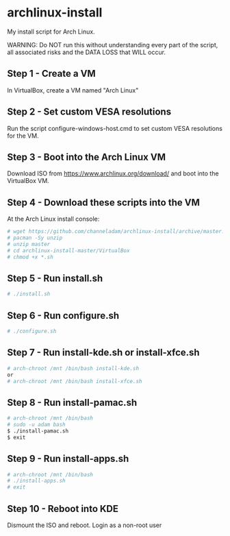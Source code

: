 # archlinux-install
My install script for Arch Linux.

WARNING: Do NOT run this without understanding every part of the script, all associated risks and the DATA LOSS that WILL occur.

## Step 1 - Create a VM
In VirtualBox, create a VM named "Arch Linux"

## Step 2 - Set custom VESA resolutions
Run the script configure-windows-host.cmd to set custom VESA resolutions for the VM.

## Step 3 - Boot into the Arch Linux VM
Download ISO from https://www.archlinux.org/download/ and boot into the  VirtualBox VM.

## Step 4 - Download these scripts into the VM
At the Arch Linux install console:
``` bash
# wget https://github.com/channeladam/archlinux-install/archive/master.zip
# pacman -Sy unzip
# unzip master
# cd archlinux-install-master/VirtualBox
# chmod +x *.sh
```

## Step 5 - Run install.sh
``` bash
# ./install.sh
```

## Step 6 - Run configure.sh
``` bash
# ./configure.sh
```

## Step 7 - Run install-kde.sh or install-xfce.sh
``` bash
# arch-chroot /mnt /bin/bash install-kde.sh
or
# arch-chroot /mnt /bin/bash install-xfce.sh
```

## Step 8 - Run install-pamac.sh
``` bash
# arch-chroot /mnt /bin/bash
# sudo -u adam bash
$ ./install-pamac.sh
$ exit
```

## Step 9 - Run install-apps.sh
``` bash
# arch-chroot /mnt /bin/bash
# ./install-apps.sh
# exit
```

## Step 10 - Reboot into KDE
Dismount the ISO and reboot.
Login as a non-root user
